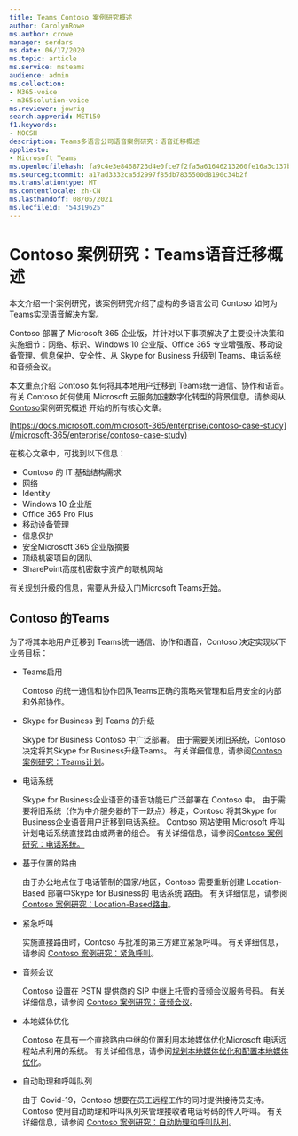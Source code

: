 ```yaml
---
title: Teams Contoso 案例研究概述
author: CarolynRowe
ms.author: crowe
manager: serdars
ms.date: 06/17/2020
ms.topic: article
ms.service: msteams
audience: admin
ms.collection:
- M365-voice
- m365solution-voice
ms.reviewer: jowrig
search.appverid: MET150
f1.keywords:
- NOCSH
description: Teams多语言公司语音案例研究：语音迁移概述
appliesto:
- Microsoft Teams
ms.openlocfilehash: fa9c4e3e8468723d4e0fce7f2fa5a61646213260fe16a3c137b6c8fe7e01a635
ms.sourcegitcommit: a17ad3332ca5d2997f85db7835500d8190c34b2f
ms.translationtype: MT
ms.contentlocale: zh-CN
ms.lasthandoff: 08/05/2021
ms.locfileid: "54319625"
---
```

# <a name="contoso-case-study-teams-voice-migration-overview"></a>Contoso 案例研究：Teams语音迁移概述

本文介绍一个案例研究，该案例研究介绍了虚构的多语言公司 Contoso 如何为Teams实现语音解决方案。

Contoso 部署了 Microsoft 365 企业版，并针对以下事项解决了主要设计决策和实施细节：网络、标识、Windows 10 企业版、Office 365 专业增强版、移动设备管理、信息保护、安全性、从 Skype for Business 升级到 Teams、电话系统 和音频会议。  

本文重点介绍 Contoso 如何将其本地用户迁移到 Teams统一通信、协作和语音。 有关 Contoso 如何使用 Microsoft 云服务加速数字化转型的背景信息，请参阅从 [Contoso](/microsoft-365/enterprise/contoso-case-study)案例研究概述 开始的所有核心文章。

[https://docs.microsoft.com/microsoft-365/enterprise/contoso-case-study](/microsoft-365/enterprise/contoso-case-study) 

在核心文章中，可找到以下信息：  

- Contoso 的 IT 基础结构需求
- 网络
- Identity 
- Windows 10 企业版
- Office 365 Pro Plus
- 移动设备管理
- 信息保护
- 安全Microsoft 365 企业版摘要
- 顶级机密项目的团队
- SharePoint高度机密数字资产的联机网站

有关规划升级的信息，需要从升级入门Microsoft Teams[开始](upgrade-start-here.md)。

## <a name="contoso-business-goals-for-teams"></a>Contoso 的Teams

为了将其本地用户迁移到 Teams统一通信、协作和语音，Contoso 决定实现以下业务目标：

- Teams启用 

  Contoso 的统一通信和协作团队Teams正确的策略来管理和启用安全的内部和外部协作。 

- Skype for Business 到 Teams 的升级 

  Skype for Business Contoso 中广泛部署。 由于需要关闭旧系统，Contoso 决定将其Skype for Business升级Teams。 有关详细信息，请参阅[Contoso 案例研究：Teams计划](voice-case-study-migration-plan.md)。

- 电话系统  

  Skype for Business企业语音的语音功能已广泛部署在 Contoso 中。 由于需要将旧系统（作为中介服务器的下一跃点）移走，Contoso 将其Skype for Business企业语音用户迁移到电话系统。 Contoso 网站使用 Microsoft 呼叫计划电话系统直接路由或两者的组合。 有关详细信息，请参阅[Contoso 案例研究：电话系统。](voice-case-study-phone-system.md)

- 基于位置的路由 

  由于办公地点位于电话管制的国家/地区，Contoso 需要重新创建 Location-Based 部署中Skype for Business的 电话系统 路由。 有关详细信息，请参阅 [Contoso 案例研究：Location-Based路由](voice-case-study-location-based-routing.md)。

- 紧急呼叫 

  实施直接路由时，Contoso 与批准的第三方建立紧急呼叫。 有关详细信息，请参阅 [Contoso 案例研究：紧急呼叫](voice-case-study-emergency-calling.md)。

- 音频会议 

  Contoso 设置在 PSTN 提供商的 SIP 中继上托管的音频会议服务号码。 有关详细信息，请参阅 [Contoso 案例研究：音频会议](voice-case-study-audio-conferencing.md)。 

- 本地媒体优化 

  Contoso 在具有一个直接路由中继的位置利用本地媒体优化Microsoft 电话远程站点利用的系统。 有关详细信息，请参阅[规划本地媒体优化和](direct-routing-media-optimization.md)[配置本地媒体优化](direct-routing-media-optimization-configure.md)。

- 自动助理和呼叫队列

  由于 Covid-19，Contoso 想要在员工远程工作的同时提供接待员支持。 Contoso 使用自动助理和呼叫队列来管理接收者电话号码的传入呼叫。 有关详细信息，请参阅 [Contoso 案例研究：自动助理和呼叫队列](voice-case-study-call-queues.md)。
